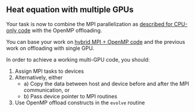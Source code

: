 ## Heat equation with multiple GPUs

Your task is now to combine the MPI parallelization as
[described for CPU-only code](../heat-cpu/code-description.mdn) with the
OpenMP offloading.

You can base your work on [hybrid MPI + OpenMP code](../heat-cpu/) and the
previous work on offloading with single GPU.

In order to achieve a working multi-GPU code, you should:

1. Assign MPI tasks to devices
2. Alternatively, either
    - a) Copy the data between host and device before and after the MPI
      communication, or
    - b) Pass device pointer to MPI routines
3. Use OpenMP offload constructs in the `evolve` routine
